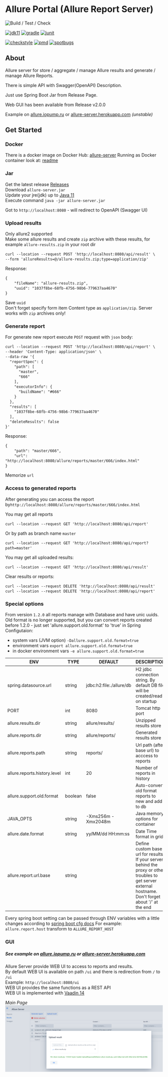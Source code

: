 Allure Portal (Allure Report Server)
=================================
![Build / Test / Check](https://github.com/kochetkov-ma/allure-server/workflows/Build%20/%20Test%20/%20Check/badge.svg?branch=master)  

[![jdk11](https://camo.githubusercontent.com/f3886a668d85acf93f6fec0beadcbb40a5446014/68747470733a2f2f696d672e736869656c64732e696f2f62616467652f6a646b2d31312d7265642e737667)](https://www.oracle.com/java/technologies/javase-jdk11-downloads.html)
[![gradle](https://camo.githubusercontent.com/f7b6b0146f2ee4c36d3da9fa18d709301d91f811/68747470733a2f2f696d672e736869656c64732e696f2f62616467652f746f6f6c2d677261646c652d626c75652e737667)](https://gradle.org/)
[![junit](https://camo.githubusercontent.com/d2ba89c41121d7c6223c1ad926380235cf95ef82/68747470733a2f2f696d672e736869656c64732e696f2f62616467652f6a756e69742d706c6174666f726d2d627269676874677265656e2e737667)](https://github.com/junit-team/junit4/blob/master/doc/ReleaseNotes4.13.md)

[![checkstyle](https://img.shields.io/badge/checkstyle-google-blue)](https://github.com/checkstyle/checkstyle)
[![pmd](https://img.shields.io/badge/pmd-passed-green)](https://github.com/pmd/pmd)
[![spotbugs](https://img.shields.io/badge/spotbugs-passed-green)](https://github.com/spotbugs/spotbugs)

## About
Allure server for store / aggregate / manage Allure results and generate / manage Allure Reports.

There is simple API with Swagger(OpenAPI) Description.

Just use Spring Boot Jar from Release Page.
   
Web GUI has been available from Release v2.0.0 

Example on [allure.iopump.ru](http://allure.iopump.ru/) or [allure-server.herokuapp.com](https://allure-server.herokuapp.com/) _(unstable)_

## Get Started
### Docker
There is a docker image on Docker Hub: [allure-server](https://hub.docker.com/r/kochetkovma/allure-server)
Running as Docker container look at: [readme](https://hub.docker.com/r/kochetkovma/allure-server)
### Jar 
Get the latest release [Releases](https://github.com/kochetkov-ma/allure-server/releases)   
Download `allure-server.jar`  
Update your jre(jdk) up to [Java 11](https://www.oracle.com/java/technologies/javase/jdk11-archive-downloads.html)  
Execute command `java -jar allure-server.jar`

Got to `http://localhost:8080` - will redirect to OpenAPI (Swagger UI)

### Upload results
Only allure2 supported  
Make some allure results and create `zip` archive with these results, for example `allure-results.zip` in your root dir
```shell
curl --location --request POST 'http://localhost:8080/api/result' \
--form 'allureResults=@/allure-results.zip;type=application/zip'
```
Response:
```
{
    "fileName": "allure-results.zip",
    "uuid": "1037f8be-68fb-4756-98b6-779637aa4670"
}
```
Save `uuid`  
Don't forget specify form item Content type as `application/zip`.  Server works with `zip` archives only!

### Generate report
For generate new report execute `POST` request with `json` body:
```shell
curl --location --request POST 'http://localhost:8080/api/report' \
--header 'Content-Type: application/json' \
--data-raw '{
  "reportSpec": {
    "path": [
      "master",
      "666"
    ],
    "executorInfo": {
      "buildName": "#666"
    }
  },
  "results": [
    "1037f8be-68fb-4756-98b6-779637aa4670"
  ],
  "deleteResults": false
}'
```
Response:
```
{
    "path": "master/666",
    "url": "http://localhost:8080/allure/reports/master/666/index.html"
}
```
Memorize `url`

### Access to generated reports
After generating you can access the report by`http://localhost:8080/allure/reports/master/666/index.html`

You may get all reports
```shell
curl --location --request GET 'http://localhost:8080/api/report'
```
Or by path as branch name `master`
```shell
curl --location --request GET 'http://localhost:8080/api/report?path=master'
```
You may get all uploaded results:
```shell
curl --location --request GET 'http://localhost:8080/api/result'
```
Clear results or reports:
```shell
curl --location --request DELETE 'http://localhost:8080/api/result'
curl --location --request DELETE 'http://localhost:8080/api/report'
```
### Special options
From version `1.2.0` all reports manage with Database and have unic uuids.
Old format is no longer supported, but you can convert reports created before 1.2.0 - just set 'allure.support.old.format' to 'true' in
Spring Configutaion:
- system vars (JVM option) `-Dallure.support.old.format=true`
- environment vars `export allure.support.old.format=true` 
- in docker environment vars `-e allure.support.old.format=true`

| ENV                          	| TYPE    	| DEFAULT                  	| DESCRIPTION                                                                   	|
|------------------------------	|---------	|--------------------------	|-------------------------------------------------------------------------------	|
| spring.datasource.url        	| string  	| jdbc:h2:file:./allure/db 	| H2 jdbc connection string. By default DB file will be created/read on startup 	|
| PORT                         	| int     	| 8080                     	| Tomcat http port                                                              	|
| allure.results.dir           	| string  	| allure/results/          	| Unzipped results store                                                        	|
| allure.reports.dir           	| string  	| allure/reports/          	| Generated results store                                                       	|
| allure.reports.path          	| string  	| reports/                 	| Url path (after base url) to acccess to reports                               	|
| allure.reports.history.level 	| int     	| 20                       	| Number of reports in history                                                  	|
| allure.support.old.format    	| boolean 	| false                    	| Auto-convert old format reports to new and add to db                          	|
| JAVA_OPTS    	                | string 	| -Xms256m -Xmx2048m     	| Java memory options for container                                              	|
| allure.date.format            | string    | yy/MM/dd HH:mm:ss         | Date Time format in grid                                                          |
| allure.report.url.base        | string    |                           | Define custom base url for results. If your server behind the proxy or other troubles to get server external hostname. Don't forget about '/' at the end |

Every spring boot setting can be passed through ENV variables with a little changes according to [spring boot cfg docs](https://docs.spring.io/spring-boot/docs/1.5.5.RELEASE/reference/html/boot-features-external-config.html)
For example: `allure.report.host` transform to `ALLURE_REPORT_HOST`  

### GUI
##### See example on [allure.iopump.ru](http://allure.iopump.ru/) or [allure-server.herokuapp.com](https://allure-server.herokuapp.com/)

Allure Server provide WEB UI to access to reports and results.  
By default WEB UI is available on path `/ui` and there is redirection from `/` to `/ui`   
Example: `http://localhost:8080/ui`  
WEB UI provides the same functions as a REST API  
WEB UI is implemented with [Vaadin 14](https://vaadin.com/start/v14)  

*Main Page*
![alt text](ui-example.png)  

